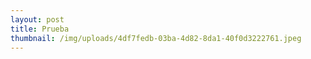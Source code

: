 ```yaml
---
layout: post
title: Prueba
thumbnail: /img/uploads/4df7fedb-03ba-4d82-8da1-40f0d3222761.jpeg
---
```


